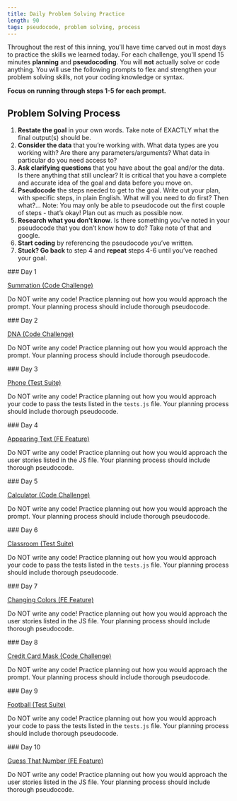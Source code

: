 ```yaml
---
title: Daily Problem Solving Practice
length: 90
tags: pseudocode, problem solving, process
---
```


Throughout the rest of this inning, you'll have time carved out in most days to practice the skills we learned today. For each challenge, you'll spend 15 minutes **planning** and **pseudocoding**. You will **not** actually solve or code anything. You will use the following prompts to flex and strengthen your problem solving skills, not your coding knowledge or syntax.

**Focus on running through steps 1-5 for each prompt.**

## Problem Solving Process

1. **Restate the goal** in your own words. Take note of EXACTLY what the final output(s) should be.
2. **Consider the data** that you’re working with. What data types are you working with? Are there any parameters/arguments? What data in particular do you need access to?
3. **Ask clarifying questions** that you have about the goal and/or the data. Is there anything that still unclear? It is critical that you have a complete and accurate idea of the goal and data before you move on.
4. **Pseudocode** the steps needed to get to the goal. Write out your plan, with specific steps, in plain English. What will you need to do first? Then what?… Note: You may only be able to pseudocode out the first couple of steps - that’s okay! Plan out as much as possible now.
5. **Research what you don’t know**. Is there something you’ve noted in your pseudocode that you don’t know how to do? Take note of that and google.  
6. **Start coding** by referencing the pseudocode you’ve written.
7. **Stuck? Go back** to step 4 and **repeat** steps 4-6 until you’ve reached your goal.

<section class="answer">
### Day 1

[Summation (Code Challenge)](https://replit.com/@kaylaewood/SummationPseudocode#index.js)

Do NOT write any code! Practice planning out how you would approach the prompt. Your planning process should include thorough pseudocode.
</section>

<section class="answer">
### Day 2

[DNA (Code Challenge)](https://replit.com/@kaylaewood/DNAPseudocode#index.js)

Do NOT write any code! Practice planning out how you would approach the prompt. Your planning process should include thorough pseudocode.
</section>

<section class="answer">
### Day 3

[Phone (Test Suite)](https://replit.com/@kaylaewood/PhonePseudocode#index.js)

Do NOT write any code! Practice planning out how you would approach your code to pass the tests listed in the `tests.js` file. Your planning process should include thorough pseudocode.
</section>

<section class="answer">
### Day 4

[Appearing Text (FE Feature)](https://codepen.io/kaylaewood/pen/WNzWraY)

Do NOT write any code! Practice planning out how you would approach the user stories listed in the JS file. Your planning process should include thorough pseudocode.
</section>

<section class="answer">
### Day 5

[Calculator (Code Challenge)](https://replit.com/@kaylaewood/CalculatorPseudocode#index.js)

Do NOT write any code! Practice planning out how you would approach the prompt. Your planning process should include thorough pseudocode.
</section>

<section class="answer">
### Day 6

[Classroom (Test Suite)](https://replit.com/@kaylaewood/ClassroomPseudocode#index.js)

Do NOT write any code! Practice planning out how you would approach your code to pass the tests listed in the `tests.js` file. Your planning process should include thorough pseudocode.
</section>

<section class="answer">
### Day 7

[Changing Colors (FE Feature)](https://codepen.io/kaylaewood/pen/JjLVXQv)

Do NOT write any code! Practice planning out how you would approach the user stories listed in the JS file. Your planning process should include thorough pseudocode.
</section>

<section class="answer">
### Day 8

[Credit Card Mask (Code Challenge)](https://replit.com/@kaylaewood/CCMaskPseudocode#index.js)

Do NOT write any code! Practice planning out how you would approach the prompt. Your planning process should include thorough pseudocode.
</section>

<section class="answer">
### Day 9

[Football (Test Suite)](https://replit.com/@kaylaewood/FootballPseudocode#index.js)

Do NOT write any code! Practice planning out how you would approach your code to pass the tests listed in the `tests.js` file. Your planning process should include thorough pseudocode.
</section>

<section class="answer">
### Day 10

[Guess That Number (FE Feature)](https://codepen.io/kaylaewood/pen/LYdvGKW?editors=1011)

Do NOT write any code! Practice planning out how you would approach the user stories listed in the JS file. Your planning process should include thorough pseudocode.
</section>
